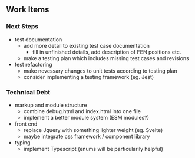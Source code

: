 ## Work Items

### Next Steps
- test documentation
  - add more detail to existing test case documentation
    - fill in unfinished details, add description of FEN positions etc.
  - make a testing plan which includes missing test cases and revisions
- test refactoring
  - make nevessary changes to unit tests according to testing plan
  - consider implementing a testing framework (eg. Jest)

### Technical Debt
- markup and module structure
  - combine debug.html and index.html into one file
  - implement a better module system (ESM modules?)
- front end
  - replace Jquery with something lighter weight (eg. Svelte)
  - maybe integrate css framework / component library
- typing
  - implement Typescript (enums will be particularily helpful)